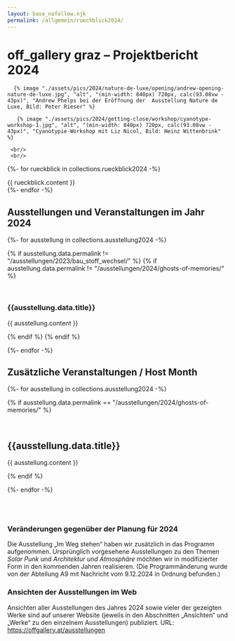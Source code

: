```yaml
---
layout: base_nofollow.njk
permalink: /allgemein/rueckblick2024/
---
```


# off_gallery graz – Projektbericht 2024

      {% image "./assets/pics/2024/nature-de-luxe/opening/andrew-opening-nature-de-luxe.jpg", "alt", "(min-width: 840px) 720px, calc(93.08vw - 43px)", "Andrew Phelps bei der Eröffnung der  Ausstellung Nature de Luxe, Bild: Peter Rieser" %}
	  
	   {% image "./assets/pics/2024/getting-close/workshop/cyanotype-workshop-1.jpg", "alt", "(min-width: 840px) 720px, calc(93.08vw - 43px)", "Cyanotypie-Workshop mit Liz Nicol, Bild: Heinz Wittenbrink" %}
	  
	 <br/>
	 <br/>
 

{%- for rueckblick in collections.rueckblick2024 -%}
<section>
{{ rueckblick.content }}
</section>
{%- endfor -%}

<br/>

## Ausstellungen und Veranstaltungen im Jahr 2024

{%- for ausstellung in collections.ausstellung2024 -%}


{% if ausstellung.data.permalink != "/ausstellungen/2023/bau_stoff_wechsel/" %}
{% if ausstellung.data.permalink != "/ausstellungen/2024/ghosts-of-memories/" %}

<section>
<br/>
<h3> {{ausstellung.data.title}}</h3>

{{ ausstellung.content }}
</section>
{% endif %}
{% endif %}

{%- endfor -%}




## Zusätzliche Veranstaltungen / Host Month

{%- for ausstellung in collections.ausstellung2024 -%}

{% if ausstellung.data.permalink == "/ausstellungen/2024/ghosts-of-memories/" %}

<section>
<br/>
<h2> {{ausstellung.data.title}}</h2>

{{ ausstellung.content }}
</section>
{% endif %}

{%- endfor -%}

<br/>
<br/>

### Veränderungen gegenüber der Planung für 2024 

Die Ausstellung „Im Weg stehen“ haben wir zusätzlich in das Programm aufgenommen. Ursprünglich vorgesehene Ausstellungen zu den Themen *Solar Punk* und *Architektur und Atmosphäre* möchten wir in modifizierter Form in den kommenden Jahren realisieren. (Die Programmänderung wurde von der Abteilung A9 mit Nachricht vom 9.12.2024 in Ordnung befunden.)

### Ansichten der Ausstellungen im Web

Ansichten aller Ausstellungen des Jahres 2024 sowie vieler der gezeigten Werke sind auf unserer Website (jeweils in den Abschnitten „Ansichten“ und „Werke“ zu den einzelnem Ausstellungen) publiziert. URL: <https://offgallery.at/ausstellungen>

